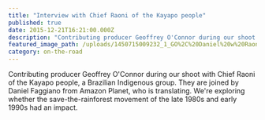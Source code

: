 ```yaml
---
title: "Interview with Chief Raoni of the Kayapo people"
published: true
date: 2015-12-21T16:21:00.000Z
description: "Contributing producer Geoffrey O'Connor during our shoot with Chief Raoni of the Kayapo people, a Brazilian Indigenous group. They are joined by Daniel Faggiano from Amazon Planet, who is translating. We're exploring whether the save-the-rainforest movement of the late 1980s and early 1990s had an impact."
featured_image_path: /uploads/1450715009232_1_GO%2C%20Daniel%20w%20Raoni.jpeg
category: on-the-road
---
```


Contributing producer Geoffrey O'Connor during our shoot with Chief Raoni of the Kayapo people, a Brazilian Indigenous group. They are joined by Daniel Faggiano from Amazon Planet, who is translating. We're exploring whether the save-the-rainforest movement of the late 1980s and early 1990s had an impact.


